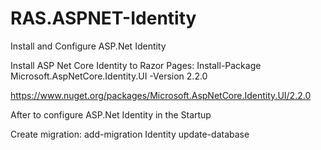 # RAS.ASPNET-Identity


Install and Configure ASP.Net Identity

Install ASP Net Core Identity to Razor Pages:
Install-Package Microsoft.AspNetCore.Identity.UI -Version 2.2.0

https://www.nuget.org/packages/Microsoft.AspNetCore.Identity.UI/2.2.0

After to configure ASP.Net Identity in the Startup

Create migration:
add-migration Identity
update-database
